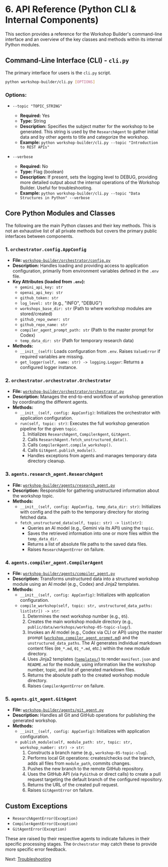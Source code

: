 # 6. API Reference (Python CLI & Internal Components)

This section provides a reference for the Workshop Builder's command-line interface and an overview of the key classes and methods within its internal Python modules.

## Command-Line Interface (CLI) - `cli.py`

The primary interface for users is the `cli.py` script.

```bash
python workshop-builder/cli.py [OPTIONS]
```

### Options:

*   `--topic "TOPIC_STRING"`
    *   **Required:** Yes
    *   **Type:** String
    *   **Description:** Specifies the subject matter for the workshop to be generated. This string is used by the `ResearchAgent` to gather initial data and by other agents to title and categorize the workshop.
    *   **Example:** `python workshop-builder/cli.py --topic "Introduction to REST APIs"`

*   `--verbose`
    *   **Required:** No
    *   **Type:** Flag (boolean)
    *   **Description:** If present, sets the logging level to DEBUG, providing more detailed output about the internal operations of the Workshop Builder. Useful for troubleshooting.
    *   **Example:** `python workshop-builder/cli.py --topic "Data Structures in Python" --verbose`

## Core Python Modules and Classes

The following are the main Python classes and their key methods. This is not an exhaustive list of all private methods but covers the primary public interfaces between components.

### 1. `orchestrator.config.AppConfig`

*   **File:** [`workshop-builder/orchestrator/config.py`](../orchestrator/config.py)
*   **Description:** Handles loading and providing access to application configuration, primarily from environment variables defined in the `.env` file.
*   **Key Attributes (loaded from `.env`):**
    *   `gemini_api_key: str`
    *   `openai_api_key: str`
    *   `github_token: str`
    *   `log_level: str` (e.g., "INFO", "DEBUG")
    *   `workshops_base_dir: str` (Path to where workshop modules are stored/created)
    *   `github_repo_owner: str`
    *   `github_repo_name: str`
    *   `compiler_agent_prompt_path: str` (Path to the master prompt for Codex)
    *   `temp_data_dir: str` (Path for temporary research data)
*   **Methods:**
    *   `__init__(self)`: Loads configuration from `.env`. Raises `ValueError` if required variables are missing.
    *   `get_logger(self, name: str) -> logging.Logger`: Returns a configured logger instance.

### 2. `orchestrator.orchestrator.Orchestrator`

*   **File:** [`workshop-builder/orchestrator/orchestrator.py`](../orchestrator/orchestrator.py)
*   **Description:** Manages the end-to-end workflow of workshop generation by coordinating the different agents.
*   **Methods:**
    *   `__init__(self, config: AppConfig)`: Initializes the orchestrator with application configuration.
    *   `run(self, topic: str)`: Executes the full workshop generation pipeline for the given `topic`.
        1.  Initializes `ResearchAgent`, `CompilerAgent`, `GitAgent`.
        2.  Calls `ResearchAgent.fetch_unstructured_data()`.
        3.  Calls `CompilerAgent.compile_workshop()`.
        4.  Calls `GitAgent.publish_module()`.
        *   Handles exceptions from agents and manages temporary data directory cleanup.

### 3. `agents.research_agent.ResearchAgent`

*   **File:** [`workshop-builder/agents/research_agent.py`](../agents/research_agent.py)
*   **Description:** Responsible for gathering unstructured information about the workshop topic.
*   **Methods:**
    *   `__init__(self, config: AppConfig, temp_data_dir: str)`: Initializes with config and the path to the temporary directory for storing fetched data.
    *   `fetch_unstructured_data(self, topic: str) -> list[str]`:
        *   Queries an AI model (e.g., Gemini via its API) using the `topic`.
        *   Saves the retrieved information into one or more files within the `temp_data_dir`.
        *   Returns a list of absolute file paths to the saved data files.
        *   Raises `ResearchAgentError` on failure.

### 4. `agents.compiler_agent.CompilerAgent`

*   **File:** [`workshop-builder/agents/compiler_agent.py`](../agents/compiler_agent.py)
*   **Description:** Transforms unstructured data into a structured workshop module using an AI model (e.g., Codex) and Jinja2 templates.
*   **Methods:**
    *   `__init__(self, config: AppConfig)`: Initializes with application configuration.
    *   `compile_workshop(self, topic: str, unstructured_data_paths: list[str]) -> str`:
        1.  Determines the next workshop number (e.g., `05`).
        2.  Creates the main workshop module directory (e.g., `public/data/workshops/workshop-05-topic-slug/`).
        3.  Invokes an AI model (e.g., Codex via CLI or API) using the master prompt ([`workshop_compiler_agent_prompt.md`](../workshop_compiler_agent_prompt.md)) and the `unstructured_data_paths`. The AI generates individual markdown content files (`00_*.md`, `01_*.md`, etc.) within the new module directory.
        4.  Uses Jinja2 templates ([`templates/`](../templates/)) to render `manifest.json` and `README.md` for the module, using information like the workshop number, topic, and list of generated markdown files.
        5.  Returns the absolute path to the created workshop module directory.
        6.  Raises `CompilerAgentError` on failure.

### 5. `agents.git_agent.GitAgent`

*   **File:** [`workshop-builder/agents/git_agent.py`](../agents/git_agent.py)
*   **Description:** Handles all Git and GitHub operations for publishing the generated workshop.
*   **Methods:**
    *   `__init__(self, config: AppConfig)`: Initializes with application configuration.
    *   `publish_module(self, module_path: str, topic: str, workshop_number: str) -> str`:
        1.  Constructs a branch name (e.g., `workshop-05-topic-slug`).
        2.  Performs local Git operations: creates/checks out the branch, adds all files from `module_path`, commits changes.
        3.  Pushes the new branch to the remote GitHub repository.
        4.  Uses the GitHub API (via `PyGithub` or direct calls) to create a pull request targeting the default branch of the configured repository.
        5.  Returns the URL of the created pull request.
        6.  Raises `GitAgentError` on failure.

## Custom Exceptions

*   `ResearchAgentError(Exception)`
*   `CompilerAgentError(Exception)`
*   `GitAgentError(Exception)`

These are raised by their respective agents to indicate failures in their specific processing stages. The `Orchestrator` may catch these to provide more specific error feedback.

Next: [Troubleshooting](./07_troubleshooting.md)